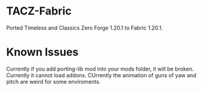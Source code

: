 # TACZ-Fabric
Ported Timeless and Classics Zero Forge 1.20.1 to Fabric 1.20.1.

# Known Issues

Currently if you add porting-lib mod into your mods folder, it will be broken.
Currently it cannot load addons.
CUrrently the animation of guns of yaw and pitch are weird for some enviroments.
